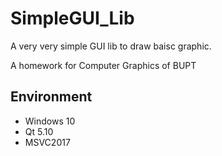 # SimpleGUI_Lib

A very very simple GUI lib to draw baisc graphic.

A homework for Computer Graphics of BUPT

## Environment

* Windows 10
* Qt 5.10
* MSVC2017
